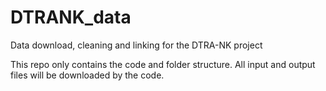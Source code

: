 # DTRANK_data
Data download, cleaning and linking for the DTRA-NK project

This repo only contains the code and folder structure. All input and output files will be downloaded by the code.
